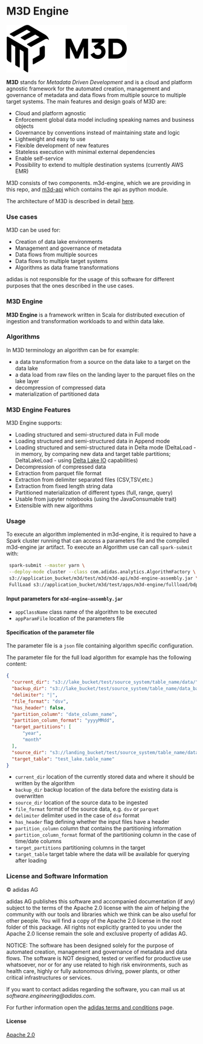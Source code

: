 M3D Engine
=======

![M3D logo](/static/images/m3d_logo.png)

**M3D** stands for _Metadata Driven Development_ and is a cloud and platform agnostic framework for the automated creation, management and governance of metadata and data flows from multiple source to multiple target systems. The main features and design goals of M3D are:

*   Cloud and platform agnostic
*   Enforcement global data model including speaking names and business objects
*   Governance by conventions instead of maintaining state and logic
*   Lightweight and easy to use
*   Flexible development of new features
*   Stateless execution with minimal external dependencies
*   Enable self-service
*   Possibility to extend to multiple destination systems (currently AWS EMR)

M3D consists of two components. m3d-engine, which we are providing in this repo, and [m3d-api](https://github.com/adidas/m3d-api) which contains the api as python module.

The architecture of M3D is described in detail [here](https://github.com/adidas/m3d-api).

### Use cases

M3D can be used for:

*  Creation of data lake environments
*  Management and governance of metadata
*  Data flows from multiple sources
*  Data flows to multiple target systems
*  Algorithms as data frame transformations

adidas is not responsible for the usage of this software for different purposes that the ones described in the use cases.

### M3D Engine

**M3D Engine** is a framework written in Scala for distributed execution of ingestion and transformation workloads to and within data lake.

### Algorithms

In M3D terminology an algorithm can be for example:
*   a data transformation from a source on the data lake to a target on the data lake
*   a data load from raw files on the landing layer to the parquet files on the lake layer
*   decompression of compressed data
*   materialization of partitioned data

### M3D Engine Features

M3D Engine supports:

*   Loading structured and semi-structured data in Full mode
*   Loading structured and semi-structured data in Append mode
*   Loading structured and semi-structured data in Delta mode (DeltaLoad - in memory, by comparing new data and target table partitions; DeltaLakeLoad - using [Delta Lake IO](https://delta.io) capabilities)
*   Decompression of compressed data
*   Extraction from parquet file format
*   Extraction from delimiter separated files (CSV,TSV,etc.)
*   Extraction from fixed length string data
*   Partitioned materialization of different types (full, range, query)
*   Usable from jupyter notebooks (using the JavaConsumable trait) 
*   Extensible with new algorithms

### Usage

To execute an algorithm implemented in m3d-engine, it is required to have a Spark cluster running 
that can access a parameters file and the compiled m3d-engine jar artifact.
To execute an Algorithm use can call `spark-submit` with:

```bash
 spark-submit --master yarn \
 --deploy-mode cluster --class com.adidas.analytics.AlgorithmFactory \
 s3://application_bucket/m3d/test/m3d/m3d-api/m3d-engine-assembly.jar \
 FullLoad s3://application_bucket/m3d/test/apps/m3d-engine/fullload/bdp-emr_prod-test.fullload.20190815T134744.json
``` 

#### Input parameters for `m3d-engine-assembly.jar`
*   `appClassName` class name of the algorithm to be executed
*   `appParamFile` location of the parameters file

#### Specification of the parameter file
The parameter file is a `json` file containing algorithm specific configuration.

The parameter file for the full load algorithm for example has the following content:

```json
{
  "current_dir": "s3://lake_bucket/test/source_system/table_name/data/", 
  "backup_dir": "s3://lake_bucket/test/source_system/table_name/data_backup/", 
  "delimiter": "|", 
  "file_format": "dsv", 
  "has_header": false, 
  "partition_column": "date_column_name", 
  "partition_column_format": "yyyyMMdd", 
  "target_partitions": [
      "year", 
      "month"
  ], 
  "source_dir": "s3://landing_bucket/test/source_system/table_name/data/", 
  "target_table": "test_lake.table_name"
}
```

*   `current_dir` location of the currently stored data and where it should be written by the algorithm
*   `backup_dir` backup location of the data before the existing data is overwritten
*   `source_dir` location of the source data to be ingested
*   `file_format` format of the source data, e.g. `dsv` or `parquet`
*   `delimiter` delimiter used in the case of `dsv` format
*   `has_header` flag defining whether the input files have a header
*   `partition_column` column that contains the partitioning information
*   `partition_column_format` format of the partitioning column in the case of time/date columns
*   `target_partitions`  partitioning columns in the target
*   `target_table` target table where the data will be available for querying after loading

### License and Software Information
 
© adidas AG
 
adidas AG publishes this software and accompanied documentation (if any) subject to the terms of the Apache 2.0 license with the aim of helping the community with our tools and libraries which we think can be also useful for other people. You will find a copy of the Apache 2.0 license in the root folder of this package. All rights not explicitly granted to you under the Apache 2.0 license remain the sole and exclusive property of adidas AG.
 
NOTICE: The software has been designed solely for the purpose of automated creation, management and governance of metadata and data flows. The software is NOT designed, tested or verified for productive use whatsoever, nor or for any use related to high risk environments, such as health care, highly or fully autonomous driving, power plants, or other critical infrastructures or services.
 
If you want to contact adidas regarding the software, you can mail us at _software.engineering@adidas.com_.
 
For further information open the [adidas terms and conditions](https://github.com/adidas/adidas-contribution-guidelines/wiki/Terms-and-conditions) page.

#### License

[Apache 2.0](LICENSE)